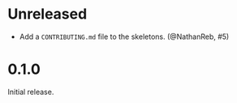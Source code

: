 # Unreleased

- Add a `CONTRIBUTING.md` file to the skeletons. (@NathanReb, #5)

# 0.1.0

Initial release.

